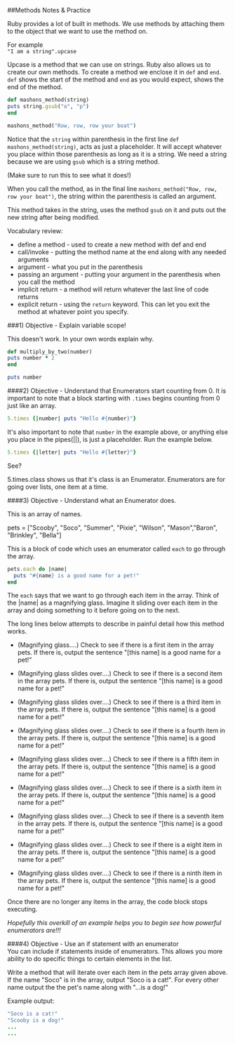 ##Methods Notes & Practice

Ruby provides a lot of built in methods. We use methods by attaching them to the object that we want to use the method on.  

For example  
`"I am a string".upcase`  

Upcase is a method that we can use on strings. Ruby also allows us to create our own methods. To create a method we enclose it in `def` and `end`. `def` shows the start of the method and `end` as you would expect, shows the end of the method.  

```ruby
def mashons_method(string)
puts string.gsub("o", "p")
end

mashons_method("Row, row, row your boat")
```

Notice that the `string` within parenthesis in the first line `def mashons_method(string)`, acts as just a placeholder. It will accept whatever you place within those parenthesis as long as it is a string. We need a string because we are using `gsub` which is a string method.      

(Make sure to run this to see what it does!)

When you call the method, as in the final line `mashons_method("Row, row, row your boat")`, the string within the parenthesis is called an argument.  

This method takes in the string, uses the method `gsub` on it and puts out the new string after being modified.  

Vocabulary review:  
* define a method - used to create a new method with def and end  
* call/invoke - putting the method name at the end along with any needed arguments
* argument - what you put in the parenthesis  
* passing an argument - putting your argument in the parenthesis when you call the method  
* implicit return - a method will return whatever the last line of code returns  
* explicit return - using the `return` keyword. This can let you exit the method at whatever point you specify.  



###1) Objective - Explain variable scope!

This doesn't work. In your own words explain why.
```ruby
def multiply_by_two(number)
puts number * 2
end

puts number
```


####2) Objective - Understand that Enumerators start counting from 0.
It is important to note that a block starting with `.times` begins counting from 0 just like an array.  
```ruby
5.times {|number| puts "Hello #{number}"}
```

It's also important to note that `number` in the example above, or anything else you place in the pipes(||), is just a placeholder. Run the example below.  

```ruby
5.times {|letter| puts "Hello #{letter}"}
```
See?  

5.times.class shows us that it's class is an Enumerator. Enumerators are for going over lists, one item at a time.  


####3) Objective - Understand what an Enumerator does.

This is an array of names.

pets = ["Scooby", "Soco", "Summer", "Pixie", "Wilson", "Mason","Baron", "Brinkley", "Bella"]  

This is a block of code which uses an enumerator called `each` to go through the array.
```ruby
pets.each do |name|
  puts "#{name} is a good name for a pet!"
end
```

The `each` says that we want to go through each item in the array. Think of the |name| as a magnifying glass. Imagine it sliding over each item in the array and doing something to it before going on to the next.   

The long lines below attempts to describe in painful detail how this method works.  

* (Magnifying glass....) Check to see if there is a first item in the array pets. If there is, output the sentence "[this name] is a good name for a pet!"  

* (Magnifying glass slides over....) Check to see if there is a second item in the array pets. If there is, output the sentence "[this name] is a good name for a pet!"  

* (Magnifying glass slides over....) Check to see if there is a third item in the array pets. If there is, output the sentence "[this name] is a good name for a pet!"  

* (Magnifying glass slides over....) Check to see if there is a fourth item in the array pets. If there is, output the sentence "[this name] is a good name for a pet!"  

* (Magnifying glass slides over....) Check to see if there is a fifth item in the array pets. If there is, output the sentence "[this name] is a good name for a pet!"  

* (Magnifying glass slides over....) Check to see if there is a sixth item in the array pets. If there is, output the sentence "[this name] is a good name for a pet!"  

* (Magnifying glass slides over....) Check to see if there is a seventh item in the array pets. If there is, output the sentence "[this name] is a good name for a pet!"  

* (Magnifying glass slides over....) Check to see if there is a eight item in the array pets. If there is, output the sentence "[this name] is a good name for a pet!"  

* (Magnifying glass slides over....) Check to see if there is a ninth item in the array pets. If there is, output the sentence "[this name] is a good name for a pet!"  

Once there are no longer any items in the array, the code block stops executing.  

*_Hopefully this overkill of an example helps you to begin see how powerful enumerators are!!!_*


####4) Objective - Use an if statement with an enumerator  
You can include if statements inside of enumerators. This allows you more ability to do specific things to certain elements in the list.  

Write a method that will iterate over each item in the pets array given above. If the name "Soco" is in the array, output "Soco is a cat!". For every other name output the the pet's name along with "...is a dog!"  

Example output:
```ruby
"Soco is a cat!"  
"Scooby is a dog!"
...
...
```


